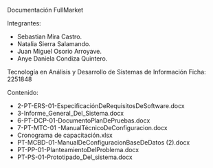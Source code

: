 Documentación FullMarket

Integrantes:
- Sebastian Mira Castro.
- Natalia Sierra Salamando.
- Juan Miguel Osorio Arroyave.
- Anye Daniela Condiza Quintero.

Tecnología en Análisis y Desarrollo de Sistemas de Información
Ficha: 2251848

Contenido:
- 2-PT-ERS-01-EspecificaciónDeRequisitosDeSoftware.docx
- 3-Informe_General_Del_Sistema.docx
- 6-PT-DCP-01-DocumentoPlanDePruebas.docx
- 7-PT-MTC-01 -ManualTécnicoDeConfiguracion.docx
- Cronograma de capacitación.xlsx
- PT-MCBD-01-ManualDeConfiguracionBaseDeDatos (2).docx
- PT-PP-01-PlanteamientoDelProblema.docx
- PT-PS-01-Prototipado_Del_sistema.docx
